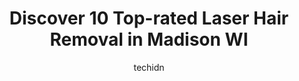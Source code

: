 ---
layout: ampstory
image: https://i0.wp.com/www.depkes.org/wp-content/uploads/2023/06/laser-hair-removal-0-in-madison-wi-1685818147.jpeg?resize=640,853
author: techidn
featured: false
description: Discover the impressive array of Laser Hair Removal options in Madison WI, where you can find 10 of the largest Laser Hair Removal establishments in the area. From renowned classics to hidde
title: Discover 10 Top-rated Laser Hair Removal in Madison WI
cover:
   title: Discover 10 Top-rated Laser Hair Removal in Madison WI
   subtitle: Rickpate
   background: https://www.depkes.org/wp-content/uploads/2023/06/laser-hair-removal-0-in-madison-wi-1685818147.jpeg

pages: 
 - layout: thirds
   top: <h1>#1 Milan Laser Hair Removal</h1>
   bottom: "<p>So far I am very much enjoying my experience! I was also surprised that they said even after the set appointments, that if I ever had anything else grow back, that they w</p>"
   background: https://www.depkes.org/wp-content/uploads/2023/06/laser-hair-removal-1-in-madison-wi-1685818148.jpeg
   backgroundblur: true
 - layout: thirds
   top: <h1>#2 European Wax Center</h1>
   bottom: "<p>Kiera is INCREDIBLE! I had never gotten waxed before but she made me feel so comfortable at my appointment and was super quick and efficient. I request her every time now</p>"
   background: https://www.depkes.org/wp-content/uploads/2023/06/laser-hair-removal-2-in-madison-wi-1685818148.jpeg
   cta:
      link: https://www.depkes.org/blog/discover-10-top-rated-laser-hair-removal-in-madison-wi/
      text: Discover 10 Top-rated Laser Hair Removal in Madison WI
 - layout: thirds
   top: <h1>#3 NurturHer Aesthetics</h1>
   bottom: "<p>6317 McKee Rd #200, Fitchburg, WI 53719, United States</p>"
   background: https://www.depkes.org/wp-content/uploads/2023/06/laser-hair-removal-3-in-madison-wi-1685818148.jpeg
   cta:
      link: https://www.depkes.org/blog/discover-10-top-rated-laser-hair-removal-in-madison-wi/
      text: Discover 10 Top-rated Laser Hair Removal in Madison WI
 - layout: thirds
   top: <h1>#4 Total Body Laser & Med Spa</h1>
   bottom: "<p>26 Schroeder Ct Suite# 120, Madison, WI 53711, United States</p>"
   background: https://images.unsplash.com/photo-1595364397663-fca4f075d796?ixlib=rb-4.0.3&ixid=MnwxMjA3fDB8MHxwaG90by1wYWdlfHx8fGVufDB8fHx8&auto=format&fit=crop&w=640&h=853&q=80
   cta:
      link: https://www.depkes.org/blog/discover-10-top-rated-laser-hair-removal-in-madison-wi/
      text: Discover 10 Top-rated Laser Hair Removal in Madison WI
 - layout: thirds
   top: <h1>#5 Milan Laser Hair Removal</h1>
   bottom: "<p>2816 Prairie Lakes Dr Ste 103, Sun Prairie, WI 53590, United States</p>"
   background: https://images.unsplash.com/photo-1496096265110-f83ad7f96608?ixlib=rb-4.0.3&ixid=MnwxMjA3fDB8MHxwaG90by1wYWdlfHx8fGVufDB8fHx8&auto=format&fit=crop&w=640&h=853&q=80
   cta:
      link: https://www.depkes.org/blog/discover-10-top-rated-laser-hair-removal-in-madison-wi/
      text: Discover 10 Top-rated Laser Hair Removal in Madison WI
 - layout: thirds
   top: <h1>#6 Waxing The City</h1>
   bottom: "<p>2812 Prairie Lakes Dr Suite 104, Sun Prairie, WI 53590, United States</p>"
   background: https://images.unsplash.com/photo-1609083590460-7b8cc0ca65f8?ixlib=rb-4.0.3&ixid=MnwxMjA3fDB8MHxwaG90by1wYWdlfHx8fGVufDB8fHx8&auto=format&fit=crop&w=640&h=853&q=80
   cta:
      link: https://www.depkes.org/blog/discover-10-top-rated-laser-hair-removal-in-madison-wi/
      text: Discover 10 Top-rated Laser Hair Removal in Madison WI
 - layout: thirds
   top: <h1>#7 Radiance Skin Therapy & Laser Center</h1>
   bottom: "<p>2501 W Beltline Hwy Ste 111, Madison, WI 53713, United States</p>"
   background: https://images.unsplash.com/photo-1515405295579-ba7b45403062?ixlib=rb-4.0.3&ixid=MnwxMjA3fDB8MHxwaG90by1wYWdlfHx8fGVufDB8fHx8&auto=format&fit=crop&w=640&h=853&q=80
   cta:
      link: https://www.depkes.org/blog/discover-10-top-rated-laser-hair-removal-in-madison-wi/
      text: Discover 10 Top-rated Laser Hair Removal in Madison WI
 - layout: thirds
   middle: Continue reading...
   background: https://images.unsplash.com/photo-1489648022186-8f49310909a0?ixlib=rb-4.0.3&ixid=MnwxMjA3fDB8MHxwaG90by1wYWdlfHx8fGVufDB8fHx8&auto=format&fit=crop&w=640&h=853&q=80
   cta:
      link: https://www.depkes.org/blog/discover-10-top-rated-laser-hair-removal-in-madison-wi/
      text: Discover 10 Top-rated Laser Hair Removal in Madison WI
      
---